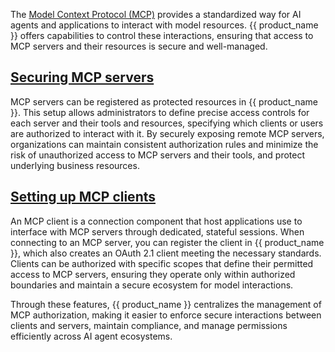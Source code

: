 The [Model Context Protocol (MCP)](https://modelcontextprotocol.io/) provides a standardized way for AI agents and applications to interact with model resources. {{ product_name }} offers capabilities to control these interactions, ensuring that access to MCP servers and their resources is secure and well-managed.

## [Securing MCP servers]({{base_path}}/guides/agentic-ai/mcp/mcp-server-authorization)

MCP servers can be registered as protected resources in {{ product_name }}. This setup allows administrators to define precise access controls for each server and their tools and resources, specifying which clients or users are authorized to interact with it. By securely exposing remote MCP servers, organizations can maintain consistent authorization rules and minimize the risk of unauthorized access to MCP servers and their tools, and protect underlying business resources.

## [Setting up MCP clients]({{base_path}}/guides/agentic-ai/mcp/register-mcp-client-app)

An MCP client is a connection component that host applications use to interface with MCP servers through dedicated, stateful sessions. When connecting to an MCP server, you can register the client in {{ product_name }}, which also creates an OAuth 2.1 client meeting the necessary standards. Clients can be authorized with specific scopes that define their permitted access to MCP servers, ensuring they operate only within authorized boundaries and maintain a secure ecosystem for model interactions.

Through these features, {{ product_name }} centralizes the management of MCP authorization, making it easier to enforce secure interactions between clients and servers, maintain compliance, and manage permissions efficiently across AI agent ecosystems.
